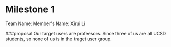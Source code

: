 # Milestone 1
Team Name: 
Member's Name: Xirui Li

###proposal 
  Our target users are profeesors. Since three of us are all UCSD students, so none of us is in the traget user group. 
